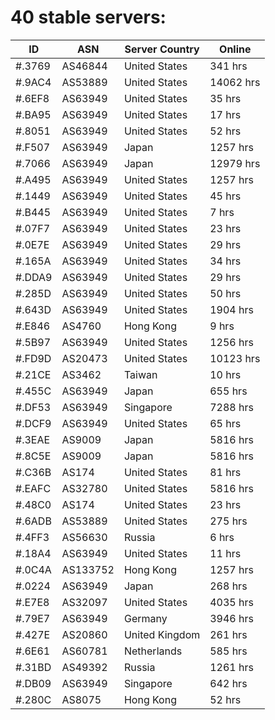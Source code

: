 # 40 stable servers:

| ID | ASN | Server Country | Online |
| ------ | ------ | ------ | ------ |
| #.3769 | AS46844 | United States | 341 hrs |
| #.9AC4 | AS53889 | United States | 14062 hrs |
| #.6EF8 | AS63949 | United States | 35 hrs |
| #.BA95 | AS63949 | United States | 17 hrs |
| #.8051 | AS63949 | United States | 52 hrs |
| #.F507 | AS63949 | Japan | 1257 hrs |
| #.7066 | AS63949 | Japan | 12979 hrs |
| #.A495 | AS63949 | United States | 1257 hrs |
| #.1449 | AS63949 | United States | 45 hrs |
| #.B445 | AS63949 | United States | 7 hrs |
| #.07F7 | AS63949 | United States | 23 hrs |
| #.0E7E | AS63949 | United States | 29 hrs |
| #.165A | AS63949 | United States | 34 hrs |
| #.DDA9 | AS63949 | United States | 29 hrs |
| #.285D | AS63949 | United States | 50 hrs |
| #.643D | AS63949 | United States | 1904 hrs |
| #.E846 | AS4760 | Hong Kong | 9 hrs |
| #.5B97 | AS63949 | United States | 1256 hrs |
| #.FD9D | AS20473 | United States | 10123 hrs |
| #.21CE | AS3462 | Taiwan | 10 hrs |
| #.455C | AS63949 | Japan | 655 hrs |
| #.DF53 | AS63949 | Singapore | 7288 hrs |
| #.DCF9 | AS63949 | United States | 65 hrs |
| #.3EAE | AS9009 | Japan | 5816 hrs |
| #.8C5E | AS9009 | Japan | 5816 hrs |
| #.C36B | AS174 | United States | 81 hrs |
| #.EAFC | AS32780 | United States | 5816 hrs |
| #.48C0 | AS174 | United States | 23 hrs |
| #.6ADB | AS53889 | United States | 275 hrs |
| #.4FF3 | AS56630 | Russia | 6 hrs |
| #.18A4 | AS63949 | United States | 11 hrs |
| #.0C4A | AS133752 | Hong Kong | 1257 hrs |
| #.0224 | AS63949 | Japan | 268 hrs |
| #.E7E8 | AS32097 | United States | 4035 hrs |
| #.79E7 | AS63949 | Germany | 3946 hrs |
| #.427E | AS20860 | United Kingdom | 261 hrs |
| #.6E61 | AS60781 | Netherlands | 585 hrs |
| #.31BD | AS49392 | Russia | 1261 hrs |
| #.DB09 | AS63949 | Singapore | 642 hrs |
| #.280C | AS8075 | Hong Kong | 52 hrs |

